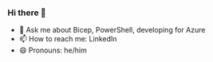### Hi there 👋

- 💬 Ask me about Bicep, PowerShell, developing for Azure
- 📫 How to reach me: LinkedIn
- 😄 Pronouns: he/him
